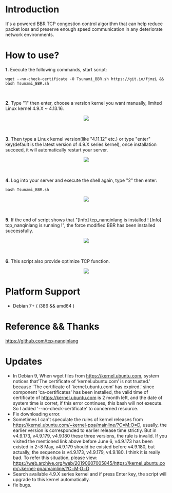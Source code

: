 # Introduction
<p>It's a powered BBR TCP congestion control algorithm that can help reduce packet loss and preserve enough speed communication in any deteriorate network environments.</p>

# How to use?
<p><b>1.</b> Execute the following commands, start script:</p>
<pre><code>wget --no-check-certificate -O Tsunami_BBR.sh https://git.io/fjmzL && bash Tsunami_BBR.sh</code></pre>
<br />
<p><b>2.</b> Type "1" then enter, choose a version kernel you want manually, limited Linux kernel 4.9.X ~ 4.13.16.</p>
<div align=center><img src="https://raw.githubusercontent.com/leitbogioro/Force_Modified_BBR/master/1.jpg"/></div>
<br />
<br />
<p><b>3.</b> Then type a Linux kernel version(like "4.11.12" etc.) or type "enter" key(default is the latest version of 4.9.X series kernel), once installation succeed, it will automatically restart your server.<p>
<div align=center><img src="https://raw.githubusercontent.com/leitbogioro/Force_Modified_BBR/master/2.jpg"/></div>
<br />
<br />
<p><b>4.</b> Log into your server and execute the shell again, type "2" then enter:</p>
<pre><code>bash Tsunami_BBR.sh</code></pre>
<div align=center><img src="https://raw.githubusercontent.com/leitbogioro/Force_Modified_BBR/master/3(1).jpg"/></div>
<br />
<br />
<p><b>5.</b> If the end of script shows that "[Info] tcp_nanqinlang is installed ! [Info] tcp_nanqinlang is running !", the force modified BBR has been installed successfully.</p>
<div align=center><img src="https://raw.githubusercontent.com/leitbogioro/Force_Modified_BBR/master/4.jpg"/></div>
<br />
<br />
<p><b>6.</b> This script also provide optimize TCP function.</p>
<div align=center><img src="https://github.com/leitbogioro/Force_Modified_BBR/raw/master/6.jpg"/></div>

# Platform Support
- Debian 7+ ( i386 && amd64 )

# Reference && Thanks
https://github.com/tcp-nanqinlang

# Updates
- In Debian 9, When wget files from https://kernel.ubuntu.com, system notices that'The certificate of ‘kernel.ubuntu.com’ is not trusted.' because 'The certificate of ‘kernel.ubuntu.com’ has expired.' since component 'ca-certificates' has been installed, the valid time of certificate of https://kernel.ubuntu.com is 2 month left, and the date of system time is corret, if this error continues, this bash will not execute. So I added '--no-check-certificate' to concerned resource.
- Fix downloading error.
- Sometimes I can't speculate the rules of kernel releases from https://kernel.ubuntu.com/~kernel-ppa/mainline/?C=M;O=D, usually, the earlier version is corresponded to earlier release time strictly. But in v4.9.173, v4.9.179, v4.9.180 these three versions, the rule is invalid. If you visited the mentioned link above before June 6, v4.9.173 has been existed in 2~8 May, v4.9.179 should be existed before v4.9.180, but actually, the sequence is v4.9.173, v4.9.179, v4.9.180. I think it is really bad. To refer this situation, please view: https://web.archive.org/web/20190607005845/https://kernel.ubuntu.com/~kernel-ppa/mainline/?C=M;O=D
- Search available 4.9.X series kernel and if press Enter key, the script will upgrade to this kernel automatically.
- fix bugs.
